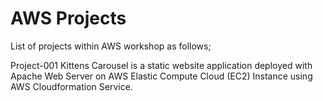 # AWS Projects

List of projects within AWS workshop as follows;

Project-001
Kittens Carousel is a static website application deployed with Apache Web Server on AWS Elastic Compute Cloud (EC2) Instance using AWS Cloudformation Service.




